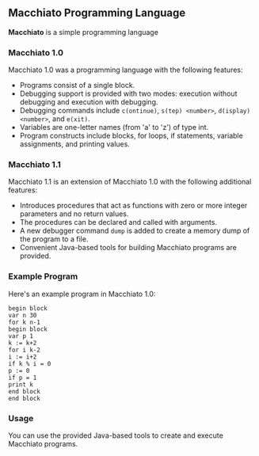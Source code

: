 ## Macchiato Programming Language

**Macchiato** is a simple programming language

### Macchiato 1.0
Macchiato 1.0 was a programming language with the following features:
- Programs consist of a single block.
- Debugging support is provided with two modes: execution without debugging and execution with debugging.
- Debugging commands include `c(ontinue)`, `s(tep) <number>`, `d(isplay) <number>`, and `e(xit)`.
- Variables are one-letter names (from 'a' to 'z') of type int.
- Program constructs include blocks, for loops, if statements, variable assignments, and printing values.

### Macchiato 1.1
Macchiato 1.1 is an extension of Macchiato 1.0 with the following additional features:
- Introduces procedures that act as functions with zero or more integer parameters and no return values.
- The procedures can be declared and called with arguments.
- A new debugger command `dump` is added to create a memory dump of the program to a file.
- Convenient Java-based tools for building Macchiato programs are provided.

### Example Program
Here's an example program in Macchiato 1.0:

```macchiato
begin block
var n 30
for k n-1
begin block
var p 1
k := k+2
for i k-2
i := i+2
if k % i = 0
p := 0
if p = 1
print k
end block
end block
```

### Usage
You can use the provided Java-based tools to create and execute Macchiato programs.
